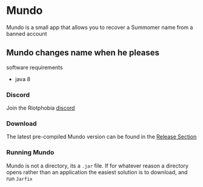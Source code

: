 # Mundo

Mundo is a small app that allows you to recover a Summomer name from a banned account

## Mundo changes name when he pleases

software requirements

* java 8

### Discord

Join the Riotphobia [discord](https://discord.gg/JRDwxFxW7m)

### Download

The latest pre-compiled Mundo version can be found in the [Release Section](https://github.com/Riotphobia/Mundo/releases)

### Running Mundo

Mundo is not a directory, its a `.jar` file. If for whatever reason a directory opens rather than an application the easiest solution is to download, and run `Jarfix`
